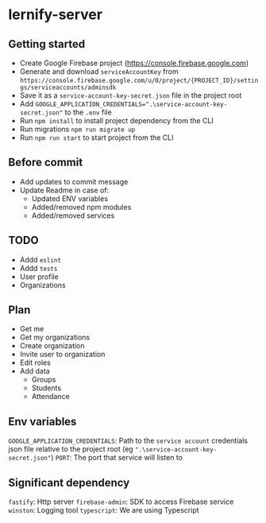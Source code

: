 # lernify-server

## Getting started

- Create Google Firebase project (https://console.firebase.google.com)
- Generate and download `serviceAccountKey` from `https://console.firebase.google.com/u/0/project/{PROJECT_ID}/settings/serviceaccounts/adminsdk`
- Save it as a `service-account-key-secret.json` file in the project root
- Add `GOOGLE_APPLICATION_CREDENTIALS=".\service-account-key-secret.json"` to the `.env` file
- Run `npm install` to install project dependency from the CLI
- Run migrations `npm run migrate up`
- Run `npm run start` to start project from the CLI

## Before commit

- Add updates to commit message
- Update Readme in case of:
  - Updated ENV variables
  - Added/removed npm modules
  - Added/removed services

## TODO

- Addd `eslint`
- Addd `tests`
- User profile
- Organizations

## Plan

- Get me
- Get my organizations
- Create organization
- Invite user to organization
- Edit roles
- Add data
  - Groups
  - Students
  - Attendance

## Env variables

`GOOGLE_APPLICATION_CREDENTIALS`: Path to the `service account` credentials json file relative to the project root (eg `".\service-account-key-secret.json"`)
`PORT`: The port that service will listen to

## Significant dependency

`fastify`: Http server
`firebase-admin`: SDK to access Firebase service
`winston`: Logging tool
`typescript`: We are using Typescript
